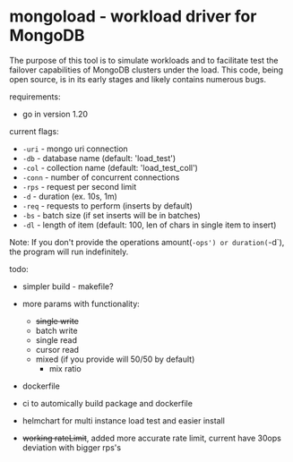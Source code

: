 # mongoload - workload driver for MongoDB 


The purpose of this tool is to simulate workloads and to facilitate test the failover capabilities of MongoDB clusters under the load. This code, being open source, is in its early stages and likely contains numerous bugs.

requirements:
* go in version 1.20 

current flags:

* `-uri` - mongo uri connection
* `-db` - database name (default: 'load_test')
* `-col` - collection name (default: 'load_test_coll')
* `-conn` - number of concurrent connections
* `-rps` - request per second limit
* `-d` - duration (ex. 10s, 1m) 
* `-req` - requests to perform (inserts by default)
* `-bs` - batch size (if set inserts will be in batches)
* `-dl` - length of item (default: 100, len of chars in single item to insert)

Note:
If you don't provide the operations amount(`-ops') or duration(`-d`), the program will run indefinitely.


todo:
* simpler build - makefile?
* more params with functionality:
    * ~~single write~~
    * batch write
    * single read
    * cursor read
    * mixed (if you provide will 50/50 by default)
        * mix ratio

* dockerfile
* ci to automically build package and dockerfile

* helmchart for multi instance load test and easier install

* ~~working rateLimit~~, added more accurate rate limit, current have 30ops deviation with bigger rps's
